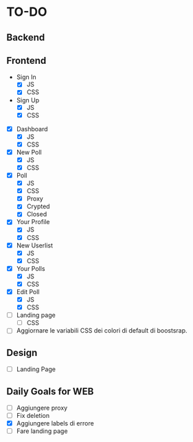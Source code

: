 # TO-DO

## Backend

## Frontend

- Sign In
  - [x] JS
  - [x] CSS
- Sign Up
  - [x] JS
  - [x] CSS
- [x] Dashboard
  - [x] JS
  - [x] CSS
- [x] New Poll
  - [x] JS
  - [x] CSS
- [X] Poll
  - [x] JS
  - [x] CSS
  - [X] Proxy
  - [x] Crypted
  - [X] Closed
- [x] Your Profile
  - [x] JS
  - [x] CSS
- [x] New Userlist
  - [x] JS
  - [x] CSS
- [x] Your Polls
  - [x] JS
  - [x] CSS
- [x] Edit Poll
  - [x] JS
  - [x] CSS
- [ ] Landing page
  - [ ] CSS
- [ ] Aggiornare le variabili CSS dei colori di default di boostsrap.

## Design

- [ ] Landing Page

## Daily Goals for WEB

- [ ] Aggiungere proxy
- [ ] Fix deletion
- [X] Aggiungere labels di errore
- [ ] Fare landing page
